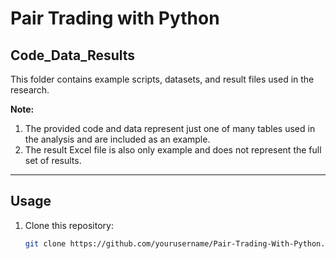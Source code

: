 # Pair Trading with Python

## Code_Data_Results

This folder contains example scripts, datasets, and result files used in the research.

**Note:**
1. The provided code and data represent just one of many tables used in the analysis and are included as an example.  
2. The result Excel file is also only example and does not represent the full set of results.

---

## Usage

1. Clone this repository:
   ```bash
   git clone https://github.com/yourusername/Pair-Trading-With-Python.git
